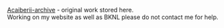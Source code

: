 [Acaiberii-archive](https://github.com/Acaiberii-archive) - original work stored here.  
Working on my website as well as BKNL please do not contact me for help.  
